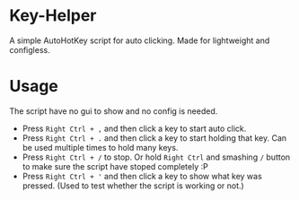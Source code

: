 # Key-Helper
A simple AutoHotKey script for auto clicking. Made for lightweight and configless.

# Usage
The script have no gui to show and no config is needed.

- Press `Right Ctrl + ,` and then click a key to start auto click.
- Press `Right Ctrl + .` and then click a key to start holding that key. Can be used multiple times to hold many keys.
- Press `Right Ctrl + /` to stop. Or hold `Right Ctrl` and smashing `/` button to make sure the script have stoped completely :P
- Press `Right Ctrl + '` and then click a key to show what key was pressed. (Used to test whether the script is working or not.)
